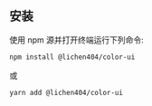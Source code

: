 ## 安装
使用 npm 源并打开终端运行下列命令:

```bash
npm install @lichen404/color-ui
```

或

```bash
yarn add @lichen404/color-ui
```

